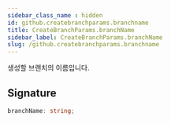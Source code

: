 ```yaml
---
sidebar_class_name : hidden
id: github.createbranchparams.branchname
title: CreateBranchParams.branchName
sidebar_label: CreateBranchParams.branchName
slug: /github.createbranchparams.branchname
---
```






생성할 브랜치의 이름입니다.

## Signature

```typescript
branchName: string;
```
